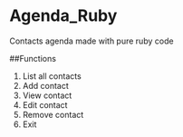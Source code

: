 # Agenda_Ruby
Contacts agenda made with pure ruby code

##Functions
1. List all contacts
2. Add contact
3. View contact
4. Edit contact
5. Remove contact
6. Exit
